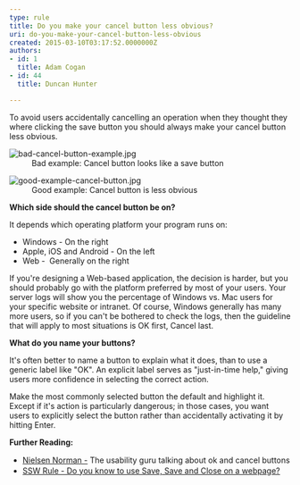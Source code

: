 ```yaml
---
type: rule
title: Do you make your cancel button less obvious?
uri: do-you-make-your-cancel-button-less-obvious
created: 2015-03-10T03:17:52.0000000Z
authors:
- id: 1
  title: Adam Cogan
- id: 44
  title: Duncan Hunter

---
```




<span class='intro'> ​To avoid users&#160;accidentally cancelling an operation when they thought they where clicking the save button you should always make your cancel button less obvious.&#160; </span>

<dl class="badImage"><dt>​<img src="/PublishingImages/bad-cancel-button-example.jpg" alt="bad-cancel-button-example.jpg" /></dt><dd>Bad example&#58; Cancel button looks like a save button​​</dd></dl><dl class="goodImage"><dt>
      <img src="/PublishingImages/good-example-cancel-button.jpg" alt="good-example-cancel-button.jpg" /></dt><dd>​​​Good example&#58; Cancel button is less obvious</dd></dl><p> 
   <strong>Which side should the cancel button be on?</strong></p><p>It depends which operating platform your program runs on&#58;<br></p><ul><li>Windows - On the right</li><li>Apple, iOS and Android - On the left</li><li>Web - &#160;​Generally on the&#160;​right</li></ul><p>If you're de​signing a Web-based application, the decision is harder, but you should probably go with the platform preferred by most of your users. Your server logs will show you the percentage of Windows vs. Mac users for your specific website or intranet. Of course, Windows generally has many more users, so if you can't be bothered to check the logs, then the guideline that will apply to most situations is OK first, Cancel last.​</p><p> 
   <strong>What do you name your buttons?</strong></p><p>It's often better to name a button&#160;to explain what it does, than to use a generic label like &quot;OK&quot;. An explicit label serves as &quot;just-in-time help,&quot; giving users more confidence in selecting the correct action.</p><p>Make the most commonly selected button the default and highlight it. Except if it's action is particularly dangerous; in those cases, you want users to explicitly select the button rather than accidentally activating it by hitting Enter.​​</p><p>
   <strong>Further Reading&#58;</strong></p><ul><li>​<a href="http&#58;//www.nngroup.com/articles/ok-cancel-or-cancel-ok/" style="line-height&#58;20px;background-color&#58;initial;">​Nielsen Norman -</a>&#160;The usability guru talking about ok and cancel buttons​<br></li><li>
      <a href="/do-you-know-to-use-save-save-and-close-on-a-webpage">SSW Rule -&#160;​Do you know to use Save, Save and Close on a webpage​?​​</a></li></ul>


